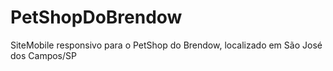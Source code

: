 # PetShopDoBrendow
SiteMobile  responsivo para o  PetShop do Brendow, localizado em São José dos Campos/SP
